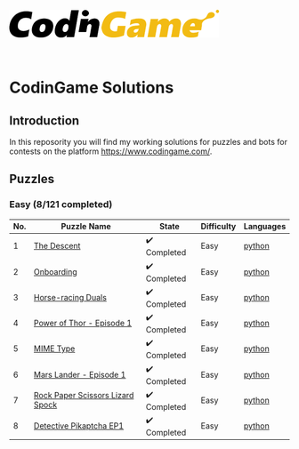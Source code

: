 [![CodinGame](/CodinGame.png)](https://www.codingame.com/ "CodinGame")

<br>

# CodinGame Solutions

## Introduction

In this reposority you will find my working solutions for puzzles and bots for contests on the platform https://www.codingame.com/.

## Puzzles

### Easy (8/121 completed)

| No. | Puzzle Name | State| Difficulty | Languages |
|-----|-------------|------|------------|-----------|
| 1 | [The Descent](https://www.codingame.com/training/easy/the-descent) | :heavy_check_mark: Completed | Easy | [python](Puzzles/The_Descent.py) |
| 2 | [Onboarding](https://www.codingame.com/training/easy/onboarding) | :heavy_check_mark: Completed | Easy | [python]()|
| 3 | [Horse-racing Duals](https://www.codingame.com/training/easy/horse-racing-duals) | :heavy_check_mark: Completed | Easy | [python]()|
| 4 | [Power of Thor - Episode 1](https://www.codingame.com/training/easy/power-of-thor-episode-1) | :heavy_check_mark: Completed | Easy | [python]()|
| 5 | [MIME Type](https://www.codingame.com/training/easy/mime-type) | :heavy_check_mark: Completed | Easy | [python]()|
| 6 | [Mars Lander - Episode 1](https://www.codingame.com/training/easy/mars-lander-episode-1) | :heavy_check_mark: Completed | Easy | [python]()|
| 7 | [Rock Paper Scissors Lizard Spock](https://www.codingame.com/training/easy/rock-paper-scissors-lizard-spock) | :heavy_check_mark: Completed | Easy | [python]()|
| 8 | [Detective Pikaptcha EP1](https://www.codingame.com/training/easy/detective-pikaptcha-ep1) | :heavy_check_mark: Completed | Easy | [python]()|

